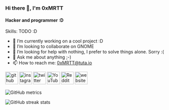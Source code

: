 ### Hi there 👋, I'm 0xMRTT
#### Hacker and programmer :D

Skills: TODO :D

- 🔭 I’m currently working on a cool project :D 
- 👯 I’m looking to collaborate on GNOME  
- 🤔 I’m looking for help with nothing, I prefer to solve things alone. Sorry :( 
- 💬 Ask me about anything ;-) 
- 📫 How to reach me: 0xMRTT@tuta.io 


[<img src='https://cdn.jsdelivr.net/npm/simple-icons@3.0.1/icons/github.svg' alt='github' height='40'>](https://github.com/0xMRTT)  [<img src='https://cdn.jsdelivr.net/npm/simple-icons@3.0.1/icons/instagram.svg' alt='instagram' height='40'>](https://www.instagram.com/0xMRTT/)  [<img src='https://cdn.jsdelivr.net/npm/simple-icons@3.0.1/icons/twitter.svg' alt='twitter' height='40'>](https://twitter.com/0xMRTT)  [<img src='https://cdn.jsdelivr.net/npm/simple-icons@3.0.1/icons/youtube.svg' alt='YouTube' height='40'>](https://www.youtube.com/channel/UCbq41iZoQC-49F5h7kjdxvQ)  [<img src='https://cdn.jsdelivr.net/npm/simple-icons@3.0.1/icons/reddit.svg' alt='Reddit' height='40'>](https://www.reddit.com/user/0xMRTT)  [<img src='https://cdn.jsdelivr.net/npm/simple-icons@3.0.1/icons/icloud.svg' alt='website' height='40'>](0xmrtt.github.io)  

![GitHub metrics](https://metrics.lecoq.io/0xMRTT)  

![GitHub streak stats](https://github-readme-streak-stats.herokuapp.com/?user=0xMRTT)  


